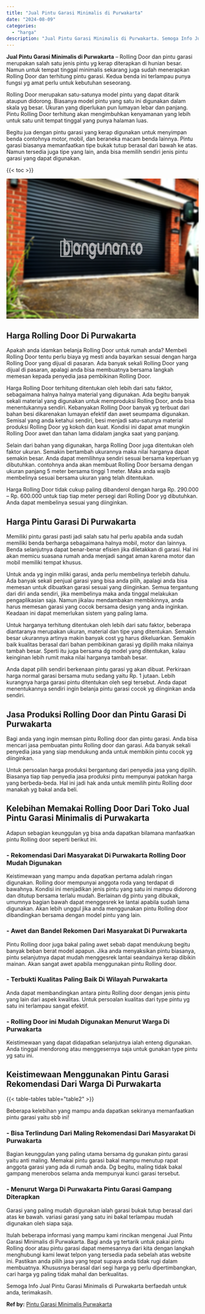 ```yaml
---
title: "Jual Pintu Garasi Minimalis di Purwakarta"
date: "2024-08-09"
categories: 
  - "harga"
description: "Jual Pintu Garasi Minimalis di Purwakarta. Semoga Info Jual Pintu Garasi Minimalis di Purwakarta berfaedah untuk anda, terimakasih...."
---
```


**Jual Pintu Garasi Minimalis di Purwakarta** – Rolling Door dan pintu garasi merupakan salah satu jenis pintu yg kerap diterapkan di hunian besar. Namun untuk tempat tinggal minimalis sekarang juga sudah menerapkan Rolling Door dan terhitung pintu garasi. Kedua benda ini terlampau punya fungsi yg amat perlu untuk kebutuhan seseorang.

Rolling Door merupakan satu-satunya model pintu yang dapat ditarik ataupun didorong. Biasanya model pintu yang satu ini digunakan dalam skala yg besar. Ukuran yang diperlukan pun lumayan lebar dan panjang. Pintu Rolling Door terhitung akan mengimbuhkan kenyamanan yang lebih untuk satu unit tempat tinggal yang punya halaman luas.

Begitu jua dengan pintu garasi yang kerap digunakan untuk menyimpan benda contohnya motor, mobil, dan beraneka macam benda lainnya. Pintu garasi biasanya memanfaatkan tipe bukak tutup berasal dari bawah ke atas. Namun tersedia juga tipe yang lain, anda bisa memilih sendiri jenis pintu garasi yang dapat digunakan.

{{< toc >}}

![Jual Pintu Garasi Minimalis di Purwakarta](/images/pintu-garasi-29.png)

## Harga Rolling Door Di Purwakarta

Apakah anda idamkan belanja Rolling Door untuk rumah anda? Membeli Rolling Door tentu perlu biaya yg mesti anda bayarkan sesuai dengan harga Rolling Door yang dijual di pasaran. Ada banyak sekali Rolling Door yang dijual di pasaran, apalagi anda bisa membuatnya bersama langkah memesan kepada penyedia jasa pembikinan Rolling Door.

Harga Rolling Door terhitung ditentukan oleh lebih dari satu faktor, sebagaimana halnya halnya material yang digunakan. Ada begitu banyak sekali material yang digunakan untuk memproduksi Rolling Door, anda bisa menentukannya sendiri. Kebanyakan Rolling Door banyak yg terbuat dari bahan besi dikarenakan lumayan efektif dan awet seumpama digunakan. Semisal yang anda ketahui sendiri, besi menjadi satu-satunya material produksi Rolling Door yg kokoh dan kuat. Kondisi ini dapat amat mungkin Rolling Door awet dan tahan lama didalam jangka saat yang panjang.

Selain dari bahan yang digunakan, harga Rolling Door juga ditentukan oleh faktor ukuran. Semakin bertambah ukurannya maka nilai harganya dapat semakin besar. Anda dapat memilihnya sendiri sesuai bersama keperluan yg dibutuhkan. contohnya anda akan membuat Rolling Door bersama dengan ukuran panjang 5 meter bersama tinggi 1 meter. Maka anda wajib membelinya sesuai bersama ukuran yang telah ditentukan.

Harga Rolling Door tidak cukup paling dibanderol dengan harga Rp. 290.000 – Rp. 600.000 untuk tiap tiap meter persegi dari Rolling Door yg dibutuhkan. Anda dapat membelinya sesuai yang diinginkan.

## Harga Pintu Garasi Di Purwakarta

Memiliki pintu garasi pasti jadi salah satu hal perlu apabila anda sudah memiliki benda berharga sebagaimana halnya mobil, motor dan lainnya. Benda selanjutnya dapat benar-benar efisien jika diletakkan di garasi. Hal ini akan memicu suasana rumah anda menjadi sangat aman karena motor dan mobil memiliki tempat khusus.

Untuk anda yg ingin miliki garasi, anda perlu membelinya terlebih dahulu. Ada banyak sekali penjual garasi yang bisa anda pilih, apalagi anda bisa memesan untuk dibuatkan garasi sesuai yang diinginkan. Semua tergantung dari diri anda sendiri, jika membelinya maka anda tinggal melakukan pengaplikasian saja. Namun jikalau mendambakan membikinnya, anda harus memesan garasi yang cocok bersama design yang anda inginkan. Keadaan ini dapat memerlukan sistem yang paling lama.

Untuk harganya terhitung ditentukan oleh lebih dari satu faktor, beberapa diantaranya merupakan ukuran, material dan tipe yang ditentukan. Semakin besar ukurannya artinya makin banyak cost yg harus dikeluarkan. Semakin baik kualitas berasal dari bahan pembikinan garasi yg dipilih maka nilainya tambah besar. Sperti itu juga bersama dg model yang ditentukan, kalau keinginan lebih rumit maka nilai harganya tambah besar.

Anda dapat pilih sendiri berkenaan pintu garasi yg akan dibuat. Perkiraan harga normal garasi bersama mutu sedang yaitu Rp. 1 jutaan. Lebih kurangnya harga garasi pintu ditentukan oleh segi tersebut. Anda dapat menentukannya sendiri ingin belanja pintu garasi cocok yg diinginkan anda sendiri.

## Jasa Produksi Rolling Door dan Pintu Garasi Di Purwakarta

Bagi anda yang ingin memsan pintu Rolling door dan pintu garasi. Anda bisa mencari jasa pembuatan pintu Rolling door dan garasi. Ada banyak sekali penyedia jasa yang siap mendukung anda untuk membikin pintu cocok yg diinginkan.

Untuk persoalan harga produksi bergantung dari penyedia jasa yang dipilih. Biasanya tiap tiap penyedia jasa produksi pintu mempunyai patokan harga yang berbeda-beda. Hal ini jadi hak anda untuk memilih pintu Rolling door manakah yg bakal anda beli.

## Kelebihan Memakai Rolling Door Dari Toko Jual Pintu Garasi Minimalis di Purwakarta

Adapun sebagian keunggulan yg bisa anda dapatkan bilamana manfaatkan pintu Rolling door seperti berikut ini.

### \- Rekomendasi Dari Masyarakat Di Purwakarta Rolling Door Mudah Digunakan

Keistimewaan yang mampu anda dapatkan pertama adalah ringan digunakan. Rolling door mempunyai anggota roda yang terdapat di bawahnya. Kondisi ini menjadikan jenis pintu yang satu ini mampu didorong dan ditutup bersama terlalu mudah. Berlainan dg pintu yang dibukak, umumnya bagian bawah dapat menggesrek ke lantai apabila sudah lama digunakan. Akan lebih unggul jika anda menggunakan pintu Rolling door dibandingkan bersama dengan model pintu yang lain.

### \- Awet dan Bandel Rekomen Dari Masyarakat Di Purwakarta

Pintu Rolling door juga bakal paling awet sebab dapat mendukung begitu banyak beban berat model apapun. Jika anda menyaksikan pintu biasanya, pintu selanjutnya dapat mudah menggesrek lantai seandainya kerap dibikin mainan. Akan sangat awet apabila menggunakan pintu Rolling door.

### \- Terbukti Kualitas Paling Baik Di Wilayah Purwakarta

Anda dapat membandingkan antara pintu Rolling door dengan jenis pintu yang lain dari aspek kwalitas. Untuk persoalan kualitas dari type pintu yg satu ini terlampau sangat efektif.

### \- Rolling Door ini Mudah Digunakan Menurut Warga Di Purwakarta

Keistimewaan yang dapat didapatkan selanjutnya ialah enteng digunakan. Anda tinggal mendorong atau menggesernya saja untuk gunakan type pintu yg satu ini.

## Keistimewaan Menggunakan Pintu Garasi Rekomendasi Dari Warga Di Purwakarta

{{< table-tables table="table2" >}}

Beberapa kelebihan yang mampu anda dapatkan sekiranya memanfaatkan pintu garasi yaitu sbb ini!

### \- Bisa Terlindung Dari Maling Rekomendasi Dari Masyarakat Di Purwakarta

Bagian keunggulan yang paling utama bersama dg gunakan pintu garasi yaitu anti maling. Memakai pintu garasi bakal mampu menutup rapat anggota garasi yang ada di rumah anda. Dg begitu, maling tidak bakal gampang menerobos selama anda mempunyai kunci garasi tersebut.

### \- Menurut Warga Di Purwakarta Pintu Garasi Gampang Diterapkan

Garasi yang paling mudah digunakan ialah garasi bukak tutup berasal dari atas ke bawah. variasi garasi yang satu ini bakal terlampau mudah digunakan oleh siapa saja.

Itulah beberapa informasi yang mampu kami rincikan mengenai Jual Pintu Garasi Minimalis di Purwakarta. Bagi anda yg tertarik untuk pakai pintu Rolling door atau pintu garasi dapat memesannya dari kita dengan langkah menghubungi kami lewat telpon yang tersedia pada sebelah atas website ini. Pastikan anda pilih jasa yang tepat supaya anda tidak rugi dalam membuatnya. Khususnya berasal dari segi harga yg perlu dipertimbangkan, cari harga yg paling tidak mahal dan berkualitas.

Semoga Info Jual Pintu Garasi Minimalis di Purwakarta berfaedah untuk anda, terimakasih.

**Ref by:** [Pintu Garasi Minimalis Purwakarta](https://id.wikipedia.org/wiki/Pintu)
